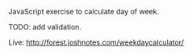 JavaScript exercise to calculate day of week.

TODO: add validation.

Live: http://forest.joshnotes.com/weekdaycalculator/ 

